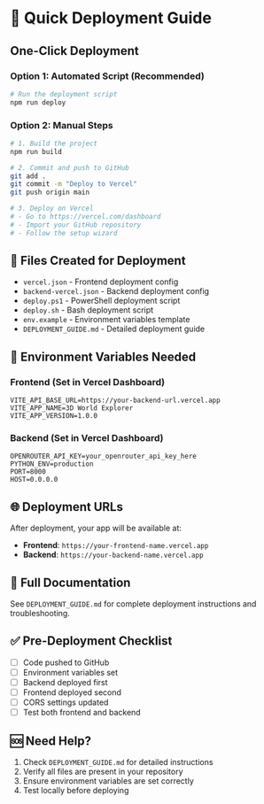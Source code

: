 # 🚀 Quick Deployment Guide

## One-Click Deployment

### Option 1: Automated Script (Recommended)
```bash
# Run the deployment script
npm run deploy
```

### Option 2: Manual Steps
```bash
# 1. Build the project
npm run build

# 2. Commit and push to GitHub
git add .
git commit -m "Deploy to Vercel"
git push origin main

# 3. Deploy on Vercel
# - Go to https://vercel.com/dashboard
# - Import your GitHub repository
# - Follow the setup wizard
```

## 📁 Files Created for Deployment

- `vercel.json` - Frontend deployment config
- `backend-vercel.json` - Backend deployment config  
- `deploy.ps1` - PowerShell deployment script
- `deploy.sh` - Bash deployment script
- `env.example` - Environment variables template
- `DEPLOYMENT_GUIDE.md` - Detailed deployment guide

## 🔧 Environment Variables Needed

### Frontend (Set in Vercel Dashboard)
```
VITE_API_BASE_URL=https://your-backend-url.vercel.app
VITE_APP_NAME=3D World Explorer
VITE_APP_VERSION=1.0.0
```

### Backend (Set in Vercel Dashboard)
```
OPENROUTER_API_KEY=your_openrouter_api_key_here
PYTHON_ENV=production
PORT=8000
HOST=0.0.0.0
```

## 🌐 Deployment URLs

After deployment, your app will be available at:
- **Frontend**: `https://your-frontend-name.vercel.app`
- **Backend**: `https://your-backend-name.vercel.app`

## 📖 Full Documentation

See `DEPLOYMENT_GUIDE.md` for complete deployment instructions and troubleshooting.

## ✅ Pre-Deployment Checklist

- [ ] Code pushed to GitHub
- [ ] Environment variables set
- [ ] Backend deployed first
- [ ] Frontend deployed second
- [ ] CORS settings updated
- [ ] Test both frontend and backend

## 🆘 Need Help?

1. Check `DEPLOYMENT_GUIDE.md` for detailed instructions
2. Verify all files are present in your repository
3. Ensure environment variables are set correctly
4. Test locally before deploying
